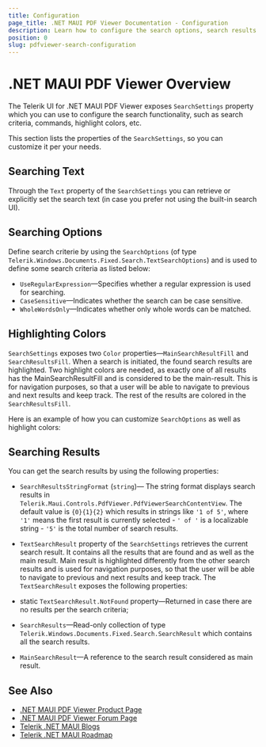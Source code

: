 ```yaml
---
title: Configuration
page_title: .NET MAUI PDF Viewer Documentation - Configuration
description: Learn how to configure the search options, search results in the PDF Viewer for .NET MAUI.
position: 0
slug: pdfviewer-search-configuration
---
```


# .NET MAUI PDF Viewer Overview

The Telerik UI for .NET MAUI PDF Viewer exposes `SearchSettings` property which you can use to configure the search functionality, such as search criteria, commands, highlight colors, etc.

This section lists the properties of the `SearchSettings`, so you can customize it per your needs.

## Searching Text

Through the `Text` property of the `SearchSettings` you can retrieve or explicitly set the search text (in case you prefer not using the built-in search UI).

## Searching Options

Define search criterie by using the `SearchOptions` (of type `Telerik.Windows.Documents.Fixed.Search.TextSearchOptions`) and is used to define some search criteria as listed below:

* `UseRegularExpression`&mdash;Specifies whether a regular expression is used for searching.
* `CaseSensitive`&mdash;Indicates whether the search can be case sensitive.
* `WholeWordsOnly`&mdash;Indicates whether only whole words can be matched.

## Highlighting Colors

`SearchSettings` exposes two `Color` properties&mdash;`MainSearchResultFill` and `SearchResultsFill`. When a search is initiated, the found search results are highlighted. Two highlight colors are needed, as exactly one of all results has the MainSearchResultFill and is considered to be the main-result. This is for navigation purposes, so that a user will be able to navigate to previous and next results and keep track. The rest of the results are colored in the `SearchResultsFill`.

Here is an example of how you can customize `SearchOptions` as well as highlight colors:


## Searching Results

You can get the search results by using the following properties: 

* `SearchResultsStringFormat` (`string`)&mdash; The string format displays search results in `Telerik.Maui.Controls.PdfViewer.PdfViewerSearchContentView`. The default value is `{0}{1}{2}` which results in strings like `'1 of 5'`, where `'1'` means the first result is currently selected - `' of '` is a localizable string - `'5'` is the total number of search results.

* `TextSearchResult` property of the `SearchSettings` retrieves the current search result. It contains all the results that are found and as well as the main result. Main result is highlighted differently from the other search results and is used for navigation purposes, so that the user will be able to navigate to previous and next results and keep track.
The `TextSearchResult` exposes the following properties:
* static `TextSearchResult.NotFound` property&mdash;Returned in case there are no results per the search criteria;
* `SearchResults`&mdash;Read-only collection of type `Telerik.Windows.Documents.Fixed.Search.SearchResult` which contains all the search results.
* `MainSearchResult`&mdash;A reference to the search result considered as main result.

## See Also

- [.NET MAUI PDF Viewer Product Page](https://www.telerik.com/maui-ui/pdfviewer)
- [.NET MAUI PDF Viewer Forum Page](https://www.telerik.com/forums/maui?tagId=2059)
- [Telerik .NET MAUI Blogs](https://www.telerik.com/blogs/mobile-net-maui)
- [Telerik .NET MAUI Roadmap](https://www.telerik.com/support/whats-new/maui-ui/roadmap)

